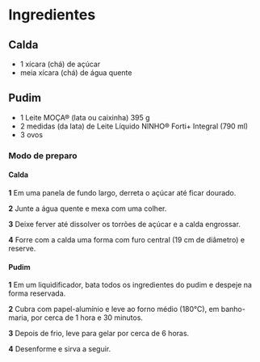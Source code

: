 # Ingredientes
## Calda
- 1 xícara (chá) de açúcar
- meia xícara (chá) de água quente

## Pudim
- 1 Leite MOÇA® (lata ou caixinha) 395 g
- 2 medidas (da lata) de Leite Líquido NINHO® Forti+ Integral (790 ml)
- 3 ovos

### Modo de preparo
#### Calda
**1** Em uma panela de fundo largo, derreta o açúcar até ficar dourado.

**2** Junte a água quente e mexa com uma colher.

**3** Deixe ferver até dissolver os torrões de açúcar e a calda engrossar.

**4** Forre com a calda uma forma com furo central (19 cm de diâmetro) e reserve.

#### Pudim
**1** Em um liquidificador, bata todos os ingredientes do pudim e despeje na forma reservada.

**2** Cubra com papel-alumínio e leve ao forno médio (180°C), em banho-maria, por cerca de 1 hora e 30 minutos.

**3** Depois de frio, leve para gelar por cerca de 6 horas.

**4** Desenforme e sirva a seguir.

